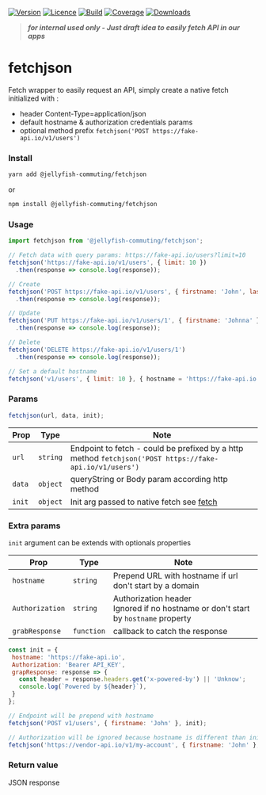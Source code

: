 [![Version](https://img.shields.io/npm/v/@jellyfish-commuting/fetchjson)](https://www.npmjs.com/package/@jellyfish-commuting/fetchjson)
[![Licence](https://img.shields.io/npm/l/@jellyfish-commuting/fetchjson)](https://en.wikipedia.org/wiki/MIT_license)
[![Build](https://img.shields.io/travis/jellyfish-commuting/fetchjson)](https://travis-ci.org/github/jellyfish-commuting/fetchjson)
[![Coverage](https://img.shields.io/codecov/c/github/jellyfish-commuting/fetchjson)](https://codecov.io/gh/jellyfish-commuting/fetchjson)
[![Downloads](https://img.shields.io/npm/dt/@jellyfish-commuting/fetchjson)](https://www.npmjs.com/package/@jellyfish-commuting/fetchjson)

>__*for internal used only - Just draft idea to easily fetch API in our apps*__

# fetchjson
Fetch wrapper to easily request an API, simply create a native fetch initialized with :
- header Content-Type=application/json
- default hostname & authorization credentials params
- optional method prefix    `fetchjson('POST https://fake-api.io/v1/users')`

### Install

```bash
yarn add @jellyfish-commuting/fetchjson
```
or
```bash
npm install @jellyfish-commuting/fetchjson
```
### Usage

```javascript
import fetchjson from '@jellyfish-commuting/fetchjson';

// Fetch data with query params: https://fake-api.io/users?limit=10
fetchjson('https://fake-api.io/v1/users', { limit: 10 })
  .then(response => console.log(response));

// Create
fetchjson('POST https://fake-api.io/v1/users', { firstname: 'John', lastname: 'Doe' })
  .then(response => console.log(response));

// Update
fetchjson('PUT https://fake-api.io/v1/users/1', { firstname: 'Johnna' })
  .then(response => console.log(response));

// Delete
fetchjson('DELETE https://fake-api.io/v1/users/1')
  .then(response => console.log(response));

// Set a default hostname
fetchjson('v1/users', { limit: 10 }, { hostname = 'https://fake-api.io' });

```

### Params

```javascript
fetchjson(url, data, init);
```

| Prop   | Type     |  Note                                     |
|--------|----------|-------------------------------------------|
| `url`  | `string` | Endpoint to fetch - could be prefixed by a http method `fetchjson('POST https://fake-api.io/v1/users')` |
| `data` | `object` | queryString or Body param according http method |
| `init` | `object` | Init arg passed to native fetch see [fetch](https://developer.mozilla.org/en-US/docs/Web/API/WindowOrWorkerGlobalScope/fetch) |

### Extra params

`init` argument can be extends with optionals properties

| Prop   | Type     |  Note                                     |
|--------|----------|-------------------------------------------|
| `hostname`  | `string` | Prepend URL with hostname if url don't start by a domain
| `Authorization` | `string` | Authorization header <br />Ignored if no hostname or don't start by `hostname` property  |
| `grabResponse` | `function` | callback to catch the response  |

```javascript
const init = {
 hostname: 'https://fake-api.io',
 Authorization: 'Bearer API_KEY',
 grapResponse: response => {
   const header = response.headers.get('x-powered-by') || 'Unknow';
   console.log(`Powered by ${header}`),
 }
};

// Endpoint will be prepend with hostname
fetchjson('POST v1/users', { firstname: 'John' }, init);

// Authorization will be ignored because hostname is different than init.hostname
fetchjson('https://vendor-api.io/v1/my-account', { firstname: 'John' }, init);
```

### Return value

JSON response
